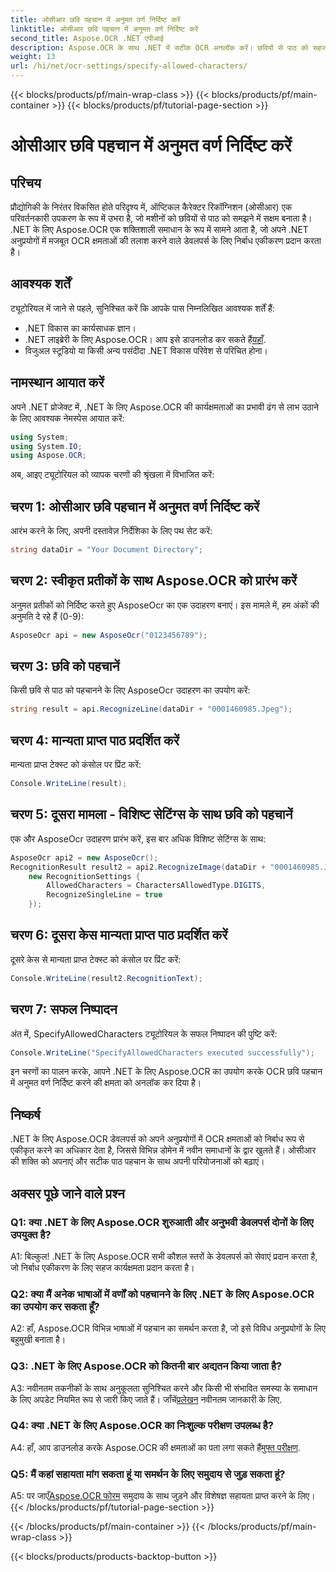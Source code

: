 ```yaml
---
title: ओसीआर छवि पहचान में अनुमत वर्ण निर्दिष्ट करें
linktitle: ओसीआर छवि पहचान में अनुमत वर्ण निर्दिष्ट करें
second_title: Aspose.OCR .NET एपीआई
description: Aspose.OCR के साथ .NET में सटीक OCR अनलॉक करें। छवियों से पाठ को सहजता से पहचानें। परिवर्तनकारी विकास अनुभव के लिए अभी डाउनलोड करें।
weight: 13
url: /hi/net/ocr-settings/specify-allowed-characters/
---
```


{{< blocks/products/pf/main-wrap-class >}}
{{< blocks/products/pf/main-container >}}
{{< blocks/products/pf/tutorial-page-section >}}

# ओसीआर छवि पहचान में अनुमत वर्ण निर्दिष्ट करें

## परिचय

प्रौद्योगिकी के निरंतर विकसित होते परिदृश्य में, ऑप्टिकल कैरेक्टर रिकॉग्निशन (ओसीआर) एक परिवर्तनकारी उपकरण के रूप में उभरा है, जो मशीनों को छवियों से पाठ को समझने में सक्षम बनाता है। .NET के लिए Aspose.OCR एक शक्तिशाली समाधान के रूप में सामने आता है, जो अपने .NET अनुप्रयोगों में मजबूत OCR क्षमताओं की तलाश करने वाले डेवलपर्स के लिए निर्बाध एकीकरण प्रदान करता है।

## आवश्यक शर्तें

ट्यूटोरियल में जाने से पहले, सुनिश्चित करें कि आपके पास निम्नलिखित आवश्यक शर्तें हैं:

- .NET विकास का कार्यसाधक ज्ञान।
-  .NET लाइब्रेरी के लिए Aspose.OCR। आप इसे डाउनलोड कर सकते हैं[यहाँ](https://releases.aspose.com/ocr/net/).
- विजुअल स्टूडियो या किसी अन्य पसंदीदा .NET विकास परिवेश से परिचित होना।

## नामस्थान आयात करें

अपने .NET प्रोजेक्ट में, .NET के लिए Aspose.OCR की कार्यक्षमताओं का प्रभावी ढंग से लाभ उठाने के लिए आवश्यक नेमस्पेस आयात करें:

```csharp
using System;
using System.IO;
using Aspose.OCR;
```

अब, आइए ट्यूटोरियल को व्यापक चरणों की श्रृंखला में विभाजित करें:

## चरण 1: ओसीआर छवि पहचान में अनुमत वर्ण निर्दिष्ट करें

आरंभ करने के लिए, अपनी दस्तावेज़ निर्देशिका के लिए पथ सेट करें:

```csharp
string dataDir = "Your Document Directory";
```

## चरण 2: स्वीकृत प्रतीकों के साथ Aspose.OCR को प्रारंभ करें

अनुमत प्रतीकों को निर्दिष्ट करते हुए AsposeOcr का एक उदाहरण बनाएं। इस मामले में, हम अंकों की अनुमति दे रहे हैं (0-9):

```csharp
AsposeOcr api = new AsposeOcr("0123456789");
```

## चरण 3: छवि को पहचानें

किसी छवि से पाठ को पहचानने के लिए AsposeOcr उदाहरण का उपयोग करें:

```csharp
string result = api.RecognizeLine(dataDir + "0001460985.Jpeg");
```

## चरण 4: मान्यता प्राप्त पाठ प्रदर्शित करें

मान्यता प्राप्त टेक्स्ट को कंसोल पर प्रिंट करें:

```csharp
Console.WriteLine(result);
```

## चरण 5: दूसरा मामला - विशिष्ट सेटिंग्स के साथ छवि को पहचानें

एक और AsposeOcr उदाहरण प्रारंभ करें, इस बार अधिक विशिष्ट सेटिंग्स के साथ:

```csharp
AsposeOcr api2 = new AsposeOcr();
RecognitionResult result2 = api2.RecognizeImage(dataDir + "0001460985.Jpeg", 
    new RecognitionSettings { 
        AllowedCharacters = CharactersAllowedType.DIGITS,
        RecognizeSingleLine = true
    });
```

## चरण 6: दूसरा केस मान्यता प्राप्त पाठ प्रदर्शित करें

दूसरे केस से मान्यता प्राप्त टेक्स्ट को कंसोल पर प्रिंट करें:

```csharp
Console.WriteLine(result2.RecognitionText);
```

## चरण 7: सफल निष्पादन

अंत में, SpecifyAllowedCharacters ट्यूटोरियल के सफल निष्पादन की पुष्टि करें:

```csharp
Console.WriteLine("SpecifyAllowedCharacters executed successfully");
```

इन चरणों का पालन करके, आपने .NET के लिए Aspose.OCR का उपयोग करके OCR छवि पहचान में अनुमत वर्ण निर्दिष्ट करने की क्षमता को अनलॉक कर दिया है।

## निष्कर्ष

.NET के लिए Aspose.OCR डेवलपर्स को अपने अनुप्रयोगों में OCR क्षमताओं को निर्बाध रूप से एकीकृत करने का अधिकार देता है, जिससे विभिन्न डोमेन में नवीन समाधानों के द्वार खुलते हैं। ओसीआर की शक्ति को अपनाएं और सटीक पाठ पहचान के साथ अपनी परियोजनाओं को बढ़ाएं।

## अक्सर पूछे जाने वाले प्रश्न

### Q1: क्या .NET के लिए Aspose.OCR शुरुआती और अनुभवी डेवलपर्स दोनों के लिए उपयुक्त है?

A1: बिल्कुल! .NET के लिए Aspose.OCR सभी कौशल स्तरों के डेवलपर्स को सेवाएं प्रदान करता है, जो निर्बाध एकीकरण के लिए सहज कार्यक्षमता प्रदान करता है।

### Q2: क्या मैं अनेक भाषाओं में वर्णों को पहचानने के लिए .NET के लिए Aspose.OCR का उपयोग कर सकता हूँ?

A2: हाँ, Aspose.OCR विभिन्न भाषाओं में पहचान का समर्थन करता है, जो इसे विविध अनुप्रयोगों के लिए बहुमुखी बनाता है।

### Q3: .NET के लिए Aspose.OCR को कितनी बार अद्यतन किया जाता है?

 A3: नवीनतम तकनीकों के साथ अनुकूलता सुनिश्चित करने और किसी भी संभावित समस्या के समाधान के लिए अपडेट नियमित रूप से जारी किए जाते हैं। जाँचें[प्रलेखन](https://reference.aspose.com/ocr/net/) नवीनतम जानकारी के लिए.

### Q4: क्या .NET के लिए Aspose.OCR का निःशुल्क परीक्षण उपलब्ध है?

 A4: हाँ, आप डाउनलोड करके Aspose.OCR की क्षमताओं का पता लगा सकते हैं[मुफ्त परीक्षण](https://releases.aspose.com/).

### Q5: मैं कहां सहायता मांग सकता हूं या समर्थन के लिए समुदाय से जुड़ सकता हूं?

 A5: पर जाएँ[Aspose.OCR फोरम](https://forum.aspose.com/c/ocr/16) समुदाय के साथ जुड़ने और विशेषज्ञ सहायता प्राप्त करने के लिए।
{{< /blocks/products/pf/tutorial-page-section >}}

{{< /blocks/products/pf/main-container >}}
{{< /blocks/products/pf/main-wrap-class >}}

{{< blocks/products/products-backtop-button >}}

